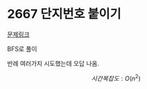 # 2667 단지번호 붙이기
[문제링크](https://www.acmicpc.net/problem/2667
)

BFS로 풀이

반례 여러가지 시도했는데 오답 나옴.
```math
시간복잡도 : O(n^2)
```
